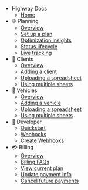 - Highway Docs
  - [Home](/)
- :globe_with_meridians: Planning
  - [Overview](planning/overview.md)
  - [Set up a plan](/planning/set_up_a_plan.md)
  - [Optimization insights](/planning/optimization_insights.md)
  - [Status lifecycle](/planning/status_lifecycle.md)
  - [Live tracking](/planning/live_tracking.md)
- :round_pushpin: Clients
  - [Overview](/clients/overview.md)
  - [Adding a client](/clients/creating_clients.md)
  - [Uploading a spreadsheet](/clients/uploading_excel.md)
  - [Using multiple sheets](/clients/other_sheets.md)
- :truck: Vehicles
  - [Overview](/vehicles/overview.md)
  - [Adding a vehicle](/vehicles/creating_vehicles.md)
  - [Uploading a spreadsheet](/vehicles/uploading_excel.md)
  - [Using multiple sheets](/vehicles/other_sheets.md)
- :space_invader: Developer
  - [Quickstart](/developer/quickstart.md)
  - [Webhooks](/developer/webhooks.md)
  - [Create Webhooks](/developer/create_webhooks.md)
- :credit_card: Billing 
  - [Overview](/billing/overview.md)
  - [Billing FAQs](/billing/FAQs.md)
  - [View current plan](/billing/current_plan.md)
  - [Update payment info](/billing/update_payment.md)
  - [Cancel future payments](/billing/cancel_account.md)

